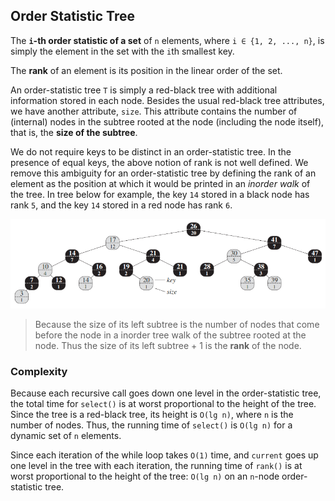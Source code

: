 ## Order Statistic Tree
The __`i`-th order statistic of a set__ of `n` elements, where `i ∈ {1, 2, ..., n}`, is simply the element in the set with the `i`th smallest key.

The __rank__ of an element is its position in the linear order of the set.

An order-statistic tree `T` is simply a red-black tree with additional  information stored in each node. Besides the usual red-black tree attributes, we have another attribute, `size`. This attribute contains the number of  (internal) nodes in the subtree rooted at the node (including the node itself), that is, the __size of the subtree__.

We do not require keys to be distinct in an order-statistic tree. In the presence of equal keys, the above notion of rank is not well defined. We remove this ambiguity for an order-statistic tree by defining the rank of an element as the position at which it would be printed in an _inorder walk_ of the tree. In tree below for example, the key `14` stored in a black node has rank `5`, and the key `14` stored in a red node has rank `6`.

![order-statistic-tree](../../images/order-statistic-tree.png)

> Because the size of its left subtree is the number of nodes that come before the node in a inorder tree walk of the subtree rooted at the node. Thus the size of its left subtree + 1 is the __rank__ of the node.

### Complexity
Because each recursive call goes down one level in the order-statistic tree, the total time for `select()` is at worst proportional to the height of the tree. Since the tree is a red-black tree, its height is `O(lg n)`, where `n` is the number of nodes. Thus, the running time of `select()` is `O(lg n)` for a dynamic set of `n` elements.

Since each iteration of the while loop takes `O(1)` time, and `current` goes up one level in the tree with each iteration, the running time of `rank()` is at worst proportional to the height of the tree: `O(lg n)` on an `n`-node order-statistic tree.
